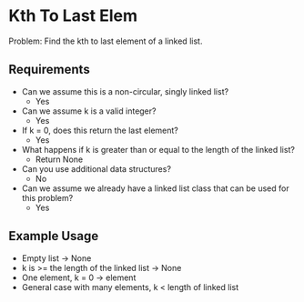 # Kth To Last Elem

Problem: Find the kth to last element of a linked list.

## Requirements

- Can we assume this is a non-circular, singly linked list?
  - Yes
- Can we assume k is a valid integer?
  - Yes
- If k = 0, does this return the last element?
  - Yes
- What happens if k is greater than or equal to the length of the linked list?
  - Return None
- Can you use additional data structures?
  - No
- Can we assume we already have a linked list class that can be used for this problem?
  - Yes

## Example Usage

- Empty list -> None
- k is >= the length of the linked list -> None
- One element, k = 0 -> element
- General case with many elements, k < length of linked list
